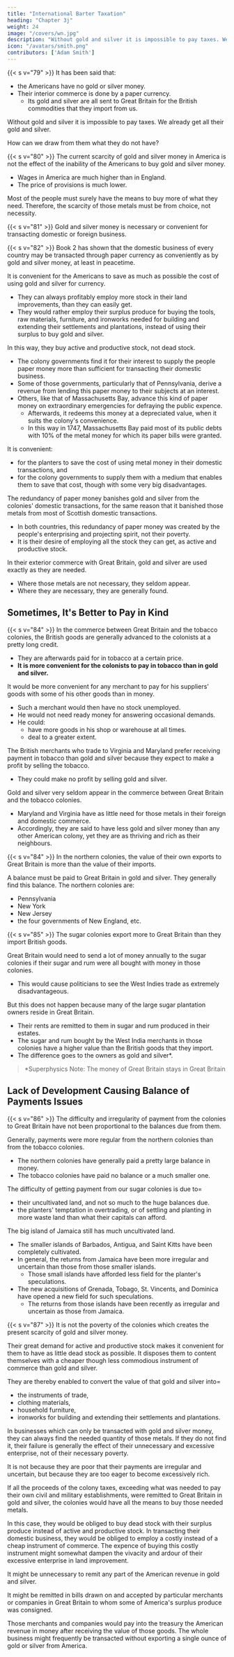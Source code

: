 ```yaml
---
title: "International Barter Taxation"
heading: "Chapter 3j"
weight: 24
image: "/covers/wn.jpg"
description: "Without gold and silver it is impossible to pay taxes. We already get all their gold and silver"
icon: "/avatars/smith.png"
contributors: ['Adam Smith']
---
```




{{< s v="79" >}} It has been said that: 
- the Americans have no gold or silver money.
- Their interior commerce is done by a paper currency.
  - Its gold and silver are all sent to Great Britain for the British commodities that they import from us.

Without gold and silver it is impossible to pay taxes. We already get all their gold and silver.

How can we draw from them what they do not have?


{{< s v="80" >}} The current scarcity of gold and silver money in America is not the effect of the inability of the Americans to buy gold and silver money.
- Wages in America are much higher than in England.
- The price of provisions is much lower.

Most of the people must surely have the means to buy more of what they need. Therefore, the scarcity of those metals must be from choice, not necessity.


{{< s v="81" >}} Gold and silver money is necessary or convenient for transacting domestic or foreign business.

{{< s v="82" >}} Book 2 has shown that the domestic business of every country may be transacted through paper currency as conveniently as by gold and silver money, at least in peacetime.

It is convenient for the Americans to save as much as possible the cost of using gold and silver for currency.
- They can always profitably employ more stock in their land improvements, than they can easily get.
- They would rather employ their surplus produce for buying the tools, raw materials, furniture, and ironworks needed for building and extending their settlements and plantations, instead of using their surplus to buy gold and silver.

In this way, they buy active and productive stock, not dead stock.
- The colony governments find it for their interest to supply the people paper money more than sufficient for transacting their domestic business.
- Some of those governments, particularly that of Pennsylvania, derive a revenue from lending this paper money to their subjects at an interest.
- Others, like that of Massachusetts Bay, advance this kind of paper money on extraordinary emergencies for defraying the public expence.
  - Afterwards, it redeems this money at a depreciated value, when it suits the colony's convenience.
  - In this way in 1747, Massachusetts Bay paid most of its public debts with 10% of the metal money for which its paper bills were granted.

It is convenient:
- for the planters to save the cost of using metal money in their domestic transactions, and
- for the colony governments to supply them with a medium that enables them to save that cost, though with some very big disadvantages.

The redundancy of paper money banishes gold and silver from the colonies' domestic transactions, for the same reason that it banished those metals from most of Scottish domestic transactions.
- In both countries, this redundancy of paper money was created by the people's enterprising and projecting spirit, not their poverty.
- It is their desire of employing all the stock they can get, as active and productive stock.

In their exterior commerce with Great Britain, gold and silver are used exactly as they are needed.
- Where those metals are not necessary, they seldom appear.
- Where they are necessary, they are generally found.


## Sometimes, It's Better to Pay in Kind 

{{< s v="84" >}} In the commerce between Great Britain and the tobacco colonies, the British goods are generally advanced to the colonists at a pretty long credit.
- They are afterwards paid for in tobacco at a certain price.
- **It is more convenient for the colonists to pay in tobacco than in gold and silver.**

It would be more convenient for any merchant to pay for his suppliers' goods with some of his other goods than in money.
- Such a merchant would then have no stock unemployed.
- He would not need ready money for answering occasional demands.
- He could:
  - have more goods in his shop or warehouse at all times.
  - deal to a greater extent.

<!-- But it is seldom convenient for all the merchant's suppliers to receive payment for the goods they sell to him, with other kinds of his goods. -->

The British merchants who trade to Virginia and Maryland prefer receiving payment in tobacco than gold and silver because they expect to make a profit by selling the tobacco.
- They could make no profit by selling gold and silver.

Gold and silver very seldom appear in the commerce between Great Britain and the tobacco colonies.
- Maryland and Virginia have as little need for those metals in their foreign and domestic commerce.
- Accordingly, they are said to have less gold and silver money than any other American colony, yet they are as thriving and rich as their neighbours.


{{< s v="84" >}} In the northern colonies, the value of their own exports to Great Britain is more than the value of their imports.

A balance must be paid to Great Britain in gold and silver. They generally find this balance. The northern colonies are:
- Pennsylvania
- New York
- New Jersey
- the four governments of New England, etc.


{{< s v="85" >}} The sugar colonies export more to Great Britain than they import British goods. <!-- , the value of exports to Great Britain is much greater than the value of all the goods imported. -->

Great Britain would need to send a lot of money annually to the sugar colonies if their sugar and rum were all bought with money in those colonies.
- This would cause politicians to see the West Indies trade as extremely disadvantageous.

But this does not happen because many of the large sugar plantation owners<!--  proprietors --> reside in Great Britain.
- Their rents are remitted to them in sugar and rum produced in their estates.
- The sugar and rum bought by the West India merchants in those colonies have a higher value than the British goods that they import. 
- The difference goes to the owners as gold and silver*.


> *Superphysics Note: The money of Great Britain stays in Great Britain




## Lack of Development Causing Balance of Payments Issues

{{< s v="86" >}} The difficulty and irregularity of payment from the colonies to Great Britain have not been proportional to the balances due from them.

Generally, payments were more regular from the northern colonies than from the tobacco colonies.
- The northern colonies have generally paid a pretty large balance in money.
- The tobacco colonies have paid no balance or a much smaller one.

The difficulty of getting payment from our sugar colonies is due to=  
- <!-- has been proportional more to --> their uncultivated land, and not so much to the huge balances due<!--  from them -->.
- the planters' temptation in overtrading, or of settling and planting in more waste land than what their capitals can afford.

The big island of Jamaica still has much uncultivated land.
- The smaller islands of Barbados, Antigua, and Saint Kitts have been completely cultivated.
- In general, the returns from Jamaica have been more irregular and uncertain than those from those smaller islands.
  - Those small islands have afforded less field for the planter's speculations.
- The new acquisitions of Grenada, Tobago, St. Vincents, and Dominica have opened a new field for such speculations.
  - The returns from those islands have been recently as irregular and uncertain as those from Jamaica.


{{< s v="87" >}} It is not the poverty of the colonies which creates the present scarcity of gold and silver money.

Their great demand for active and productive stock makes it convenient for them to have as little dead stock as possible.
It disposes them to content themselves with a cheaper though less commodious instrument of commerce than gold and silver.

They are thereby enabled to convert the value of that gold and silver into= 
- the instruments of trade,
- clothing materials,
- household furniture,
- ironworks for building and extending their settlements and plantations.

In businesses which can only be transacted with gold and silver money, they can always find the needed quantity of those metals.
If they do not find it, their failure is generally the effect of their unnecessary and excessive enterprise, not of their necessary poverty.

It is not because they are poor that their payments are irregular and uncertain, but because they are too eager to become excessively rich.

If all the proceeds of the colony taxes, exceeding what was needed to pay their own civil and military establishments, were remitted to Great Britain in gold and silver, the colonies would have all the means to buy those needed metals.

In this case, they would be obliged to buy dead stock with their surplus produce instead of active and productive stock.
In transacting their domestic business, they would be obliged to employ a costly instead of a cheap instrument of commerce.
The expence of buying this costly instrument might somewhat dampen the vivacity and ardour of their excessive enterprise in land improvement.

It might be unnecessary to remit any part of the American revenue in gold and silver.

It might be remitted in bills drawn on and accepted by particular merchants or companies in Great Britain to whom some of America's surplus produce was consigned.

Those merchants and companies would pay into the treasury the American revenue in money after receiving the value of those goods.
The whole business might frequently be transacted without exporting a single ounce of gold or silver from America.

